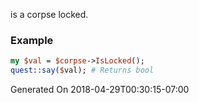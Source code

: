 is a corpse locked.
### Example

```perl
my $val = $corpse->IsLocked();
quest::say($val); # Returns bool
```


Generated On 2018-04-29T00:30:15-07:00